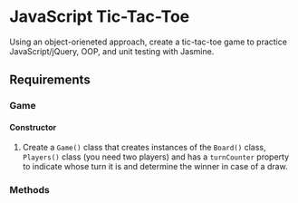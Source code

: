 # JavaScript Tic-Tac-Toe

Using an object-orieneted approach, create a tic-tac-toe game to practice JavaScript/jQuery, OOP, and unit testing with Jasmine.

## Requirements

### Game

#### Constructor

1. Create a `Game()` class that creates instances of the `Board()` class, `Players()` class (you need two players) and has a `turnCounter` property to indicate whose turn it is and determine the winner in case of a draw.

### Methods

